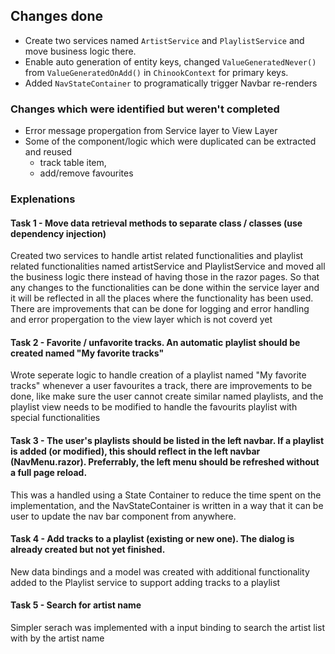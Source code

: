 ## Changes done

* Create two services named ```ArtistService``` and ```PlaylistService``` and move business logic there.
* Enable auto generation of entity keys, changed ```ValueGeneratedNever()``` from ```ValueGeneratedOnAdd()``` in ```ChinookContext``` for primary keys.
* Added ```NavStateContainer``` to programatically trigger Navbar re-renders

### Changes which were identified but weren't completed

* Error message propergation from Service layer to View Layer
* Some of the component/logic which were duplicated can be extracted and reused 
  * track table item, 
  * add/remove favourites


### Explenations
#### Task 1 - Move data retrieval methods to separate class / classes (use dependency injection)

Created two services to handle artist related functionalities and playlist related functionalities named artistService and PlaylistService and moved all the business logic there instead of having those in the razor pages. So that any changes to the functionalities can be done within the service layer and it will be reflected in all the places where the functionality has been used. There are improvements that can be done for logging and error handling and error propergation to the view layer which is not coverd yet

#### Task 2 - Favorite / unfavorite tracks. An automatic playlist should be created named "My favorite tracks"

Wrote seperate logic to handle creation of a playlist named "My favorite tracks" whenever a user favourites a track, there are improvements to be done, like make sure the user cannot create similar named playlists, and the playlist view needs to be modified to handle the favourits playlist with special functionalities

#### Task 3 - The user's playlists should be listed in the left navbar. If a playlist is added (or modified), this should reflect in the left navbar (NavMenu.razor). Preferrably, the left menu should be refreshed without a full page reload.

This was a handled using a State Container to reduce the time spent on the implementation, and the NavStateContainer is written in a way that it can be user to update the nav bar component from anywhere.

#### Task 4 - Add tracks to a playlist (existing or new one). The dialog is already created but not yet finished.
New data bindings and a model was created with additional functionality added to the Playlist service to support adding tracks to a playlist

#### Task 5 - Search for artist name

Simpler serach was implemented with a input binding to search the artist list with by the artist name